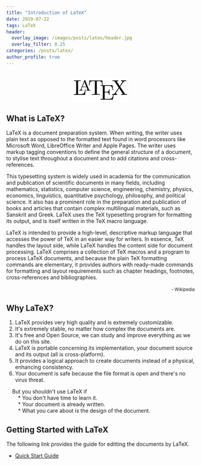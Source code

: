 ```yaml
---
title: "Introduction of LaTeX"
date: 2019-07-22
tags: LaTeX
header:
  overlay_image: /images/posts/latex/header.jpg
  overlay_filter: 0.25
categories: /posts/latex/
author_profile: true
---
```


<br>

<div style="text-align:center"><img src="/images/posts/latex/logo.png" width="30%" height="30%"/></div>

## What is LaTeX?

LaTeX is a document preparation system. When writing, the writer uses plain text as opposed to the formatted text found in word processors like Microsoft Word, LibreOffice Writer and Apple Pages. The writer uses markup tagging conventions to define the general structure of a document, to stylise text throughout a document and to add citations and cross-references.<br>

This typesetting system is widely used in academia for the communication and publication of scientific documents in many fields, including mathematics, statistics, computer science, engineering, chemistry, physics, economics, linguistics, quantitative psychology, philosophy, and political science. It also has a prominent role in the preparation and publication of books and articles that contain complex multilingual materials, such as Sanskrit and Greek. LaTeX uses the TeX typesetting program for formatting its output, and is itself written in the TeX macro language.<br>

LaTeX is intended to provide a high-level, descriptive markup language that accesses the power of TeX in an easier way for writers. In essence, TeX handles the layout side, while LaTeX handles the content side for document processing. LaTeX comprises a collection of TeX macros and a program to process LaTeX documents, and because the plain TeX formatting commands are elementary, it provides authors with ready-made commands for formatting and layout requirements such as chapter headings, footnotes, cross-references and bibliographies.<br>

<div style="text-align: right"><small> - Wikipedia</small></div>

## Why LaTeX?

  1. LaTeX provides very high quality and is extremely customizable.
  2. It's extremely stable, no matter how complex the documents are.
  3. It's free and Open Source, we can study and improve everything as we do on this site.
  4. LaTeX is portable concerning its implementation, your document source and its output (all is cross-platform).
  5. It provides a logical approach to create documents instead of a physical, enhancing consistency.
  6. Your document is safe because the file format is open and there's no virus threat.<br>

  &nbsp; &nbsp; But you shouldn't use LaTeX if<br>
  &nbsp; &nbsp; &nbsp; &nbsp; 
    * You don't have time to learn it.<br>
  &nbsp; &nbsp; &nbsp; &nbsp; 
    * Your document is already written.<br>
  &nbsp; &nbsp; &nbsp; &nbsp; 
    * What you care about is the design of the document.<br>

## Getting Started with LaTeX

  The following link provides the guide for editting the documents by LaTeX.

  * [Quick Start Guide](https://www.latex-tutorial.com/quick-start/)

